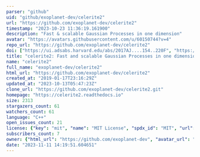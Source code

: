 ```yaml
---
parser: "github"
uid: "github/exoplanet-dev/celerite2"
url: "https://github.com/exoplanet-dev/celerite2"
timestamp: "2023-10-23 11:36:19.161900"
description: "Fast & scalable Gaussian Processes in one dimension"
avatar: "https://avatars.githubusercontent.com/u/60150744?v=4"
repo_url: "https://github.com/exoplanet-dev/celerite2"
doi: ["https://ui.adsabs.harvard.edu/abs/2017AJ....154..220F", "https://ui.adsabs.harvard.edu/abs/2023ascl.soft10001F/abstract"]
title: "celerite2: Fast and scalable Gaussian Processes in one dimension"
name: "celerite2"
full_name: "exoplanet-dev/celerite2"
html_url: "https://github.com/exoplanet-dev/celerite2"
created_at: "2019-01-17T23:16:29Z"
updated_at: "2023-10-13T05:47:23Z"
clone_url: "https://github.com/exoplanet-dev/celerite2.git"
homepage: "https://celerite2.readthedocs.io"
size: 2313
stargazers_count: 61
watchers_count: 61
language: "C++"
open_issues_count: 21
license: {"key": "mit", "name": "MIT License", "spdx_id": "MIT", "url": "https://api.github.com/licenses/mit", "node_id": "MDc6TGljZW5zZTEz"}
subscribers_count: 7
owner: {"html_url": "https://github.com/exoplanet-dev", "avatar_url": "https://avatars.githubusercontent.com/u/60150744?v=4", "login": "exoplanet-dev", "type": "Organization"}
date: "2023-11-11 14:19:51.604651"
---
```

